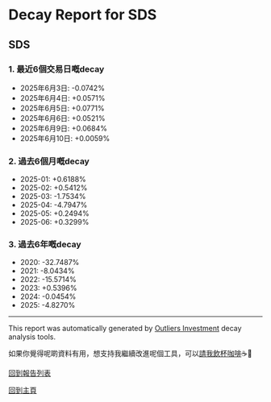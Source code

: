 # Decay Report for SDS

## SDS

### 1. 最近6個交易日嘅decay

- 2025年6月3日: -0.0742%
- 2025年6月4日: +0.0571%
- 2025年6月5日: +0.0771%
- 2025年6月6日: +0.0521%
- 2025年6月9日: +0.0684%
- 2025年6月10日: +0.0059%

### 2. 過去6個月嘅decay

- 2025-01: +0.6188%
- 2025-02: +0.5412%
- 2025-03: -1.7534%
- 2025-04: -4.7947%
- 2025-05: +0.2494%
- 2025-06: +0.3299%

### 3. 過去6年嘅decay

- 2020: -32.7487%
- 2021: -8.0434%
- 2022: -15.5714%
- 2023: +0.5396%
- 2024: -0.0454%
- 2025: -4.8270%

------------------------------
This report was automatically generated by [Outliers Investment](https://outliersecon.github.io/Outliers-Investment/) decay analysis tools.

如果你覺得呢啲資料有用，想支持我繼續改進呢個工具，可以[請我飲杯咖啡](https://buymeacoffee.com/outliersecon)☕🙏

[回到報告列表](https://outliersecon.github.io/Outliers-Investment/reports/reports_public)

[回到主頁](https://outliersecon.github.io/Outliers-Investment/)